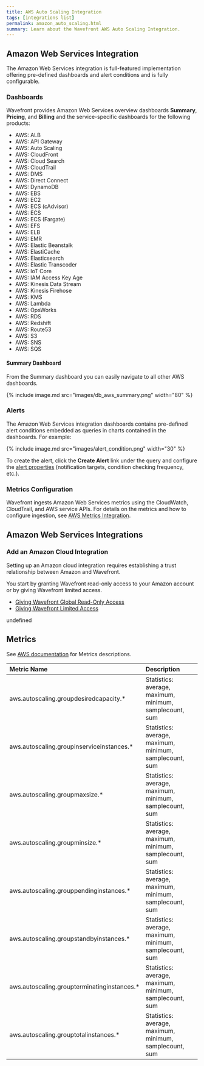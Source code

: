 ```yaml
---
title: AWS Auto Scaling Integration
tags: [integrations list]
permalink: amazon_auto_scaling.html
summary: Learn about the Wavefront AWS Auto Scaling Integration.
---
```

## Amazon Web Services Integration

The Amazon Web Services integration is full-featured implementation offering pre-defined dashboards and alert conditions and is fully configurable.

### Dashboards

Wavefront provides Amazon Web Services overview dashboards **Summary**, **Pricing**, and **Billing** and the service-specific dashboards for the following products:

- AWS: ALB
- AWS: API Gateway
- AWS: Auto Scaling
- AWS: CloudFront
- AWS: Cloud Search
- AWS: CloudTrail
- AWS: DMS
- AWS: Direct Connect
- AWS: DynamoDB
- AWS: EBS
- AWS: EC2
- AWS: ECS (cAdvisor)
- AWS: ECS
- AWS: ECS (Fargate)
- AWS: EFS
- AWS: ELB
- AWS: EMR
- AWS: Elastic Beanstalk
- AWS: ElastiCache
- AWS: Elasticsearch
- AWS: Elastic Transcoder
- AWS: IoT Core
- AWS: IAM Access Key Age
- AWS: Kinesis Data Stream
- AWS: Kinesis Firehose
- AWS: KMS
- AWS: Lambda
- AWS: OpsWorks
- AWS: RDS
- AWS: Redshift
- AWS: Route53
- AWS: S3
- AWS: SNS
- AWS: SQS

#### Summary Dashboard

<p>From the Summary dashboard you can easily navigate to all other AWS dashboards.</p>

{% include image.md src="images/db_aws_summary.png" width="80" %}

### Alerts

The Amazon Web Services integration dashboards contains pre-defined alert conditions embedded as queries in charts contained in the dashboards. For example:

{% include image.md src="images/alert_condition.png" width="30" %}

To create the alert, click the **Create Alert** link under the query and configure the [alert properties](https://docs.wavefront.com/alerts_manage.html) (notification targets, condition checking frequency, etc.).

### Metrics Configuration

Wavefront ingests Amazon Web Services metrics using the CloudWatch, CloudTrail, and AWS service APIs. For details on the metrics and how to configure ingestion, see [AWS Metrics Integration](https://docs.wavefront.com/integrations_aws_metrics.html).

## Amazon Web Services Integrations



### Add an Amazon Cloud Integration

Setting up an Amazon cloud integration requires establishing a trust relationship between Amazon and Wavefront.

You start by granting Wavefront read-only access to your Amazon account or by giving Wavefront limited access.

* [Giving Wavefront Global Read-Only Access](https://docs.wavefront.com/integrations_aws_overview.html#give-wavefront-read-only-access-to-your-amazon-account-and-get-the-role-arn)
* [Giving Wavefront Limited Access](https://docs.wavefront.com/integrations_aws_overview.html#giving-wavefront-limited-access)





undefined






## Metrics
  
See [AWS documentation](https://docs.aws.amazon.com/AmazonCloudWatch/latest/monitoring/aws-services-cloudwatch-metrics.html) for Metrics descriptions.  

|Metric Name|Description|
| :--- | :--- |
|aws.autoscaling.groupdesiredcapacity.*|Statistics: average, maximum, minimum, samplecount, sum|
|aws.autoscaling.groupinserviceinstances.*|Statistics: average, maximum, minimum, samplecount, sum|
|aws.autoscaling.groupmaxsize.*|Statistics: average, maximum, minimum, samplecount, sum|
|aws.autoscaling.groupminsize.*|Statistics: average, maximum, minimum, samplecount, sum|
|aws.autoscaling.grouppendinginstances.*|Statistics: average, maximum, minimum, samplecount, sum|
|aws.autoscaling.groupstandbyinstances.*|Statistics: average, maximum, minimum, samplecount, sum|
|aws.autoscaling.groupterminatinginstances.*|Statistics: average, maximum, minimum, samplecount, sum|
|aws.autoscaling.grouptotalinstances.*|Statistics: average, maximum, minimum, samplecount, sum|

